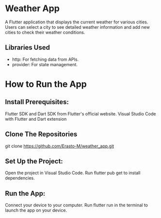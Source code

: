 # Weather App
A Flutter application that displays the current weather for various cities. Users can select a city to see detailed weather information and add new cities to check their weather conditions.

## Libraries Used
- http: For fetching data from APIs.
- provider: For state management.

# How to Run the App

## Install Prerequisites:
Flutter SDK and Dart SDK from Flutter's official website.
Visual Studio Code with Flutter and Dart extension 
 ## Clone The Repositories
 git clone  https://github.com/Erasto-M/weather_app.git
## Set Up the Project:
Open the project in Visual Studio Code.
Run flutter pub get to install dependencies.

## Run the App:
Connect your device to your computer.
Run flutter run in the terminal to launch the app on your device.